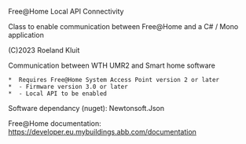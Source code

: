 Free@Home Local API Connectivity

Class to enable communication between Free@Home and a C# / Mono application

(C)2023 Roeland Kluit

Communication between WTH UMR2 and Smart home software

    *  Requires Free@Home System Access Point version 2 or later
    *  - Firmware version 3.0 or later
    *  - Local API to be enabled

Software dependancy (nuget): Newtonsoft.Json

Free@Home documentation:
    https://developer.eu.mybuildings.abb.com/documentation
